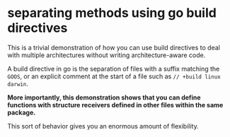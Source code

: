 
# separating methods using go build directives

This is a trivial demonstration of how you can use build directives to deal with multiple architectures without writing architecture-aware code.

A build directive in go is the separation of files with a suffix matching the `GOOS`, or an explicit comment at the start of a file such as `// +build linux darwin`.

**More importantly, this demonstration shows that you can define functions with structure receivers defined in other files within the same package.**

This sort of behavior gives you an enormous amount of flexibility.
